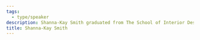 ```yaml
---
tags:
  - type/speaker
description: Shanna-Kay Smith graduated from The School of Interior Design at Ryerson Univerity; she is the Chapter Director, developing the strategy and objectives for Open Architecture Toronto.
title: Shanna-Kay Smith
---
```


